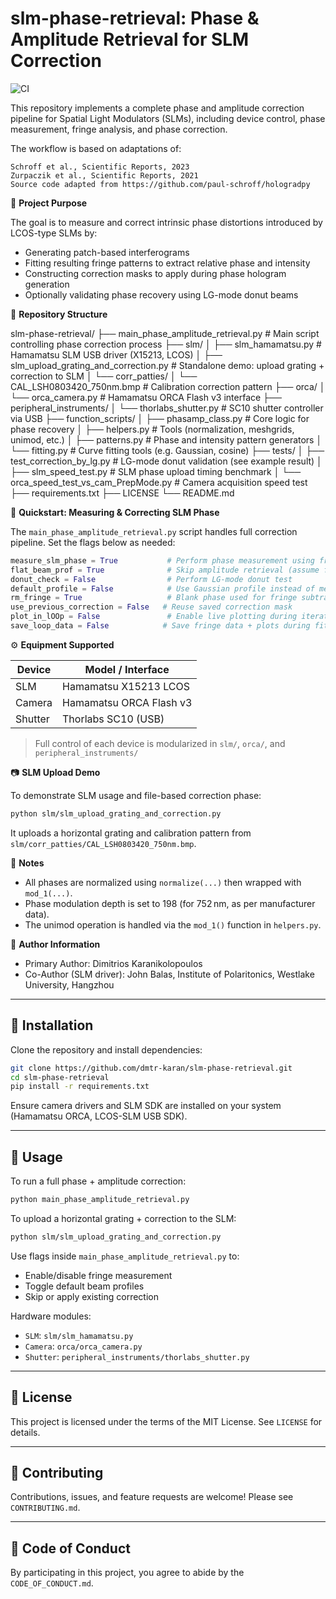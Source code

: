 # slm-phase-retrieval: Phase & Amplitude Retrieval for SLM Correction

![CI](https://github.com/dmtr-karan/slm-phase-retrieval/actions/workflows/python-install.yml/badge.svg)

This repository implements a complete phase and amplitude correction pipeline for Spatial Light Modulators (SLMs), including device control, phase measurement, fringe analysis, and phase correction.

The workflow is based on adaptations of:

    Schroff et al., Scientific Reports, 2023
    Zurpaczik et al., Scientific Reports, 2021
    Source code adapted from https://github.com/paul-schroff/hologradpy

🧠 **Project Purpose**

The goal is to measure and correct intrinsic phase distortions introduced by LCOS-type SLMs by:

- Generating patch-based interferograms
- Fitting resulting fringe patterns to extract relative phase and intensity
- Constructing correction masks to apply during phase hologram generation
- Optionally validating phase recovery using LG-mode donut beams

📁 **Repository Structure**

slm-phase-retrieval/
├── main_phase_amplitude_retrieval.py         # Main script controlling phase correction process
├── slm/
│   ├── slm_hamamatsu.py                      # Hamamatsu SLM USB driver (X15213, LCOS)
│   ├── slm_upload_grating_and_correction.py  # Standalone demo: upload grating + correction to SLM
│   └── corr_patties/
│       └── CAL_LSH0803420_750nm.bmp          # Calibration correction pattern
├── orca/
│   └── orca_camera.py                        # Hamamatsu ORCA Flash v3 interface
├── peripheral_instruments/
│   └── thorlabs_shutter.py                   # SC10 shutter controller via USB
├── function_scripts/
│   ├── phasamp_class.py                      # Core logic for phase recovery
│   ├── helpers.py                            # Tools (normalization, meshgrids, unimod, etc.)
│   ├── patterns.py                           # Phase and intensity pattern generators
│   └── fitting.py                            # Curve fitting tools (e.g. Gaussian, cosine)
├── tests/
│   ├── test_correction_by_lg.py              # LG-mode donut validation (see example result)
│   ├── slm_speed_test.py                     # SLM phase upload timing benchmark
│   └── orca_speed_test_vs_cam_PrepMode.py    # Camera acquisition speed test
├── requirements.txt
├── LICENSE
└── README.md

🚀 **Quickstart: Measuring & Correcting SLM Phase**

The `main_phase_amplitude_retrieval.py` script handles full correction pipeline. Set the flags below as needed:

```python
measure_slm_phase = True           # Perform phase measurement using fringe analysis
flat_beam_prof = True              # Skip amplitude retrieval (assume flat beam profile)
donut_check = False                # Perform LG-mode donut test
default_profile = False            # Use Gaussian profile instead of measurement
rm_fringe = True                   # Blank phase used for fringe subtraction
use_previous_correction = False   # Reuse saved correction mask
plot_in_lOOp = False               # Enable live plotting during iterations
save_loop_data = False            # Save fringe data + plots during fitting
```

⚙️ **Equipment Supported**

| Device   | Model / Interface                |
|----------|----------------------------------|
| SLM      | Hamamatsu X15213 LCOS            |
| Camera   | Hamamatsu ORCA Flash v3          |
| Shutter  | Thorlabs SC10 (USB)              |

> Full control of each device is modularized in `slm/`, `orca/`, and `peripheral_instruments/`

📷 **SLM Upload Demo**

To demonstrate SLM usage and file-based correction phase:

```bash
python slm/slm_upload_grating_and_correction.py
```

It uploads a horizontal grating and calibration pattern from `slm/corr_patties/CAL_LSH0803420_750nm.bmp`.

📌 **Notes**

- All phases are normalized using `normalize(...)` then wrapped with `mod_1(...)`.
- Phase modulation depth is set to 198 (for 752 nm, as per manufacturer data).
- The unimod operation is handled via the `mod_1()` function in `helpers.py`.

🧑 **Author Information**

- Primary Author: Dimitrios Karanikolopoulos
- Co-Author (SLM driver): John Balas, Institute of Polaritonics, Westlake University, Hangzhou

---

## 🔧 Installation

Clone the repository and install dependencies:

```bash
git clone https://github.com/dmtr-karan/slm-phase-retrieval.git
cd slm-phase-retrieval
pip install -r requirements.txt
```

Ensure camera drivers and SLM SDK are installed on your system (Hamamatsu ORCA, LCOS-SLM USB SDK).

---

## 🚀 Usage

To run a full phase + amplitude correction:

```bash
python main_phase_amplitude_retrieval.py
```

To upload a horizontal grating + correction to the SLM:

```bash
python slm/slm_upload_grating_and_correction.py
```

Use flags inside `main_phase_amplitude_retrieval.py` to:
- Enable/disable fringe measurement
- Toggle default beam profiles
- Skip or apply existing correction

Hardware modules:
- `SLM`: `slm/slm_hamamatsu.py`
- `Camera`: `orca/orca_camera.py`
- `Shutter`: `peripheral_instruments/thorlabs_shutter.py`

---

## 📄 License

This project is licensed under the terms of the MIT License. See `LICENSE` for details.

---

## 🤝 Contributing

Contributions, issues, and feature requests are welcome! Please see `CONTRIBUTING.md`.

---

## 💬 Code of Conduct

By participating in this project, you agree to abide by the `CODE_OF_CONDUCT.md`.
